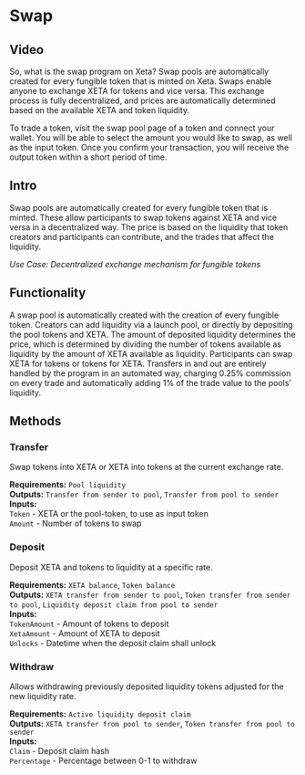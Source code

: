 # Swap

## Video
So, what is the swap program on Xeta? Swap pools are automatically created for every fungible token that is minted on Xeta. Swaps enable anyone to exchange XETA for tokens and vice versa. This exchange process is fully decentralized, and prices are automatically determined based on the available XETA and token liquidity.

To trade a token, visit the swap pool page of a token and connect your wallet. You will be able to select the amount you would like to swap, as well as the input token. Once you confirm your transaction, you will receive the output token within a short period of time.

## Intro
Swap pools are automatically created for every fungible token that is minted. These allow participants to swap tokens against XETA and vice versa in a decentralized way. The price is based on the liquidity that token creators and participants can contribute, and the trades that affect the liquidity.

*Use Case: Decentralized exchange mechanism for fungible tokens*

## Functionality
A swap pool is automatically created with the creation of every fungible token. Creators can add liquidity via a launch pool, or directly by depositing the pool tokens and XETA. The amount of deposited liquidity determines the price, which is determined by dividing the number of tokens available as liquidity by the amount of XETA available as liquidity. Participants can swap XETA for tokens or tokens for XETA. Transfers in and out are entirely handled by the program in an automated way, charging 0.25% commission on every trade and automatically adding 1% of the trade value to the pools’ liquidity.

## Methods

### Transfer
Swap tokens into XETA or XETA into tokens at the current exchange rate.

**Requirements:** `Pool liquidity`  
**Outputs:** `Transfer from sender to pool`, `Transfer from pool to sender`  
**Inputs:**  
`Token` - XETA or the pool-token, to use as input token  
`Amount` - Number of tokens to swap  

### Deposit
Deposit XETA and tokens to liquidity at a specific rate.

**Requirements:** `XETA balance`, `Token balance`  
**Outputs:** `XETA transfer from sender to pool`, `Token transfer from sender to pool`, `Liquidity deposit claim from pool to sender`  
**Inputs:**  
`TokenAmount` - Amount of tokens to deposit  
`XetaAmount` - Amount of XETA to deposit  
`Unlocks` - Datetime when the deposit claim shall unlock  

### Withdraw
Allows withdrawing previously deposited liquidity tokens adjusted for the new liquidity rate.

**Requirements:** `Active liquidity deposit claim`  
**Outputs:** `XETA transfer from pool to sender`, `Token transfer from pool to sender`  
**Inputs:**  
`Claim` - Deposit claim hash  
`Percentage` - Percentage between 0-1 to withdraw  

<div style="page-break-after: always; visibility: hidden">\pagebreak</div>